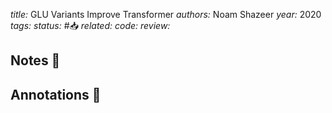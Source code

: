 *title:* GLU Variants Improve Transformer
*authors:* Noam Shazeer
*year:* 2020
*tags:* 
*status:* #📥
*related:*
*code:*
*review:*

## Notes 📍

## Annotations 📖